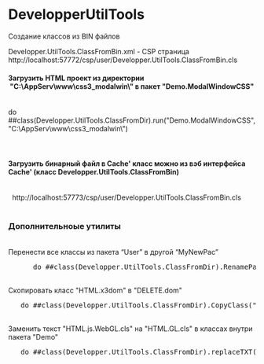 # DevelopperUtilTools
Создание классов из BIN файлов

Developper.UtilTools.ClassFromBin.xml - CSP страница 
  http://localhost:57772/csp/user/Developper.UtilTools.ClassFromBin.cls

<h4>
Загрузить HTML проект из директории  "C:\AppServ\www\css3_modalwin\" в пакет "Demo.ModalWindowCSS"
</h4>
<br>  do ##class(Developper.UtilTools.ClassFromDir).run("Demo.ModalWindowCSS","C:\AppServ\www\css3_modalwin\")
<br>
<br>
<br>
<h4>
Загрузить бинарный файл в Cache' класс можно из вэб интерфейса Cache' (класс Developper.UtilTools.ClassFromBin)
</h4>
<br>
   http://localhost:57773/csp/user/Developper.UtilTools.ClassFromBin.cls
<br><br>
<h3>Дополнительноые утилиты </h3>
 <br> Перенести все классы из пакета “User” в другой “MyNewPac”
 <pre>      do ##class(Developper.UtilTools.ClassFromDir).RenamePacket("User","MyNewPac")</pre>
<br> Скопировать класс "HTML.x3dom" в "DELETE.dom"
  <pre>   do ##class(Developper.UtilTools.ClassFromDir).CopyClass("HTML.x3dom","DELETE.dom")</pre>
<br> Заменить текст "HTML.js.WebGL.cls" на "HTML.GL.cls" в классах внутри пакета "Demo"
  <pre>   do ##class(Developper.UtilTools.ClassFromDir).replaceTXT("Demo","HTML.js.WebGL.cls","HTML.GL.cls")</pre>
